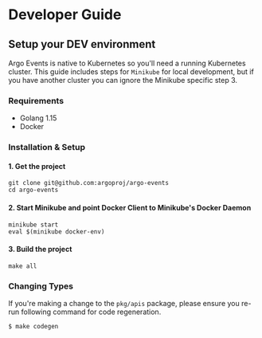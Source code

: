 # Developer Guide

## Setup your DEV environment

Argo Events is native to Kubernetes so you'll need a running Kubernetes cluster.
This guide includes steps for `Minikube` for local development, but if you have
another cluster you can ignore the Minikube specific step 3.

### Requirements

- Golang 1.15
- Docker

### Installation & Setup

#### 1. Get the project

```
git clone git@github.com:argoproj/argo-events
cd argo-events
```

#### 2. Start Minikube and point Docker Client to Minikube's Docker Daemon

```
minikube start
eval $(minikube docker-env)
```

#### 3. Build the project

```
make all
```

### Changing Types

If you're making a change to the `pkg/apis` package, please ensure you re-run
following command for code regeneration.

```
$ make codegen
```
